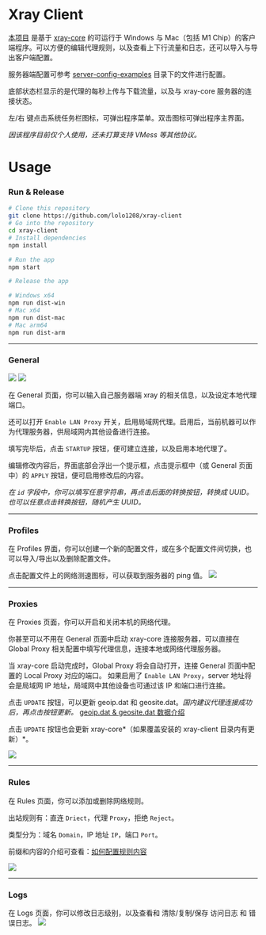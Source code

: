 # Xray Client
[本项目](https://github.com/lolo1208/xray-client) 是基于 [xray-core](https://github.com/XTLS/Xray-core) 的可运行于 Windows 与 Mac（包括 M1 Chip）的客户端程序。可以方便的编辑代理规则，以及查看上下行流量和日志，还可以导入与导出客户端配置。

服务器端配置可参考 [server-config-examples](https://github.com/lolo1208/xray-client/tree/main/server-config-examples) 目录下的文件进行配置。

底部状态栏显示的是代理的每秒上传与下载流量，以及与 xray-core 服务器的连接状态。

左/右 键点击系统任务栏图标，可弹出程序菜单。双击图标可弹出程序主界面。

*因该程序目前仅个人使用，还未打算支持 VMess 等其他协议。*

# Usage
### Run & Release
```bash
# Clone this repository
git clone https://github.com/lolo1208/xray-client
# Go into the repository
cd xray-client
# Install dependencies
npm install

# Run the app
npm start

# Release the app

# Windows x64
npm run dist-win
# Mac x64
npm run dist-mac
# Mac arm64
npm run dist-arm
```

---

### General
![](https://static.lolo.link/img/screenshots/xray-client/general-1.png)
![](https://static.lolo.link/img/screenshots/xray-client/general-2.png)

在 General 页面，你可以输入自己服务器端 xray 的相关信息，以及设定本地代理端口。

还可以打开 `Enable LAN Proxy` 开关，启用局域网代理。启用后，当前机器可以作为代理服务器，供局域网内其他设备进行连接。

填写完毕后，点击 `STARTUP` 按钮，便可建立连接，以及启用本地代理了。

编辑修改内容后，界面底部会浮出一个提示框，点击提示框中（或 General 页面中）的 `APPLY` 按钮，便可启用修改后的内容。

*在 `id` 字段中，你可以填写任意字符串，再点击后面的转换按钮，转换成 UUID。
也可以任意点击转换按钮，随机产生 UUID。*

---

### Profiles

在 Profiles 界面，你可以创建一个新的配置文件，或在多个配置文件间切换，也可以导入/导出以及删除配置文件。

点击配置文件上的网络测速图标，可以获取到服务器的 ping 值。
![](https://static.lolo.link/img/screenshots/xray-client/profiles.png)

---

### Proxies
在 Proxies 页面，你可以开启和关闭本机的网络代理。

你甚至可以不用在 General 页面中启动 xray-core 连接服务器，可以直接在 Global Proxy 相关配置中填写代理信息，连接本地或网络代理服务器。

当 xray-core 启动完成时，Global Proxy 将会自动打开，连接 General 页面中配置的 Local Proxy 对应的端口。
如果启用了 `Enable LAN Proxy`，server 地址将会是局域网 IP 地址，局域网中其他设备也可通过该 IP 和端口进行连接。

点击 `UPDATE` 按钮，可以更新 geoip.dat 和 geosite.dat。*国内建议代理连接成功后，再点击按钮更新。*
[geoip.dat & geosite.dat 数据介绍](https://github.com/Loyalsoldier/v2ray-rules-dat)

点击 `UPDATE` 按钮也会更新 xray-core*（如果覆盖安装的 xray-client 目录内有更新）*。

![](https://static.lolo.link/img/screenshots/xray-client/proxies.png)

---

### Rules
在 Rules 页面，你可以添加或删除网络规则。

出站规则有：直连 `Driect`，代理 `Proxy`，拒绝 `Reject`。

类型分为：域名 `Domain`，IP 地址 `IP`，端口 `Port`。

前缀和内容的介绍可查看：[如何配置规则内容](https://xtls.github.io/config/routing.html)

![](https://static.lolo.link/img/screenshots/xray-client/rules.png)

---

### Logs
在 Logs 页面，你可以修改日志级别，以及查看和 清除/复制/保存 访问日志 和 错误日志。
![](https://static.lolo.link/img/screenshots/xray-client/logs.png)
